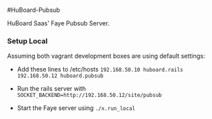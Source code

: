#HuBoard-Pubsub

HuBoard Saas' Faye Pubsub Server. 

### Setup Local

Assuming both vagrant development boxes are using default settings:

  - Add these lines to /etc/hosts 
    ``` 192.168.50.10 huboard.rails ```
    ``` 192.168.50.12 huboard.pubsub ```

  - Run the rails server with ```SOCKET_BACKEND=http://192.168.50.12/site/pubsub```

  - Start the Faye server using ```./x.run_local```

